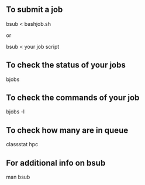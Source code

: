 ## To submit a job
bsub < bashjob.sh

or

bsub < your job script

## To check the status of your jobs
bjobs

## To check the commands of your job
bjobs -l <job-id>

## To check how many are in queue
classstat hpc

## For additional info on bsub
man bsub

